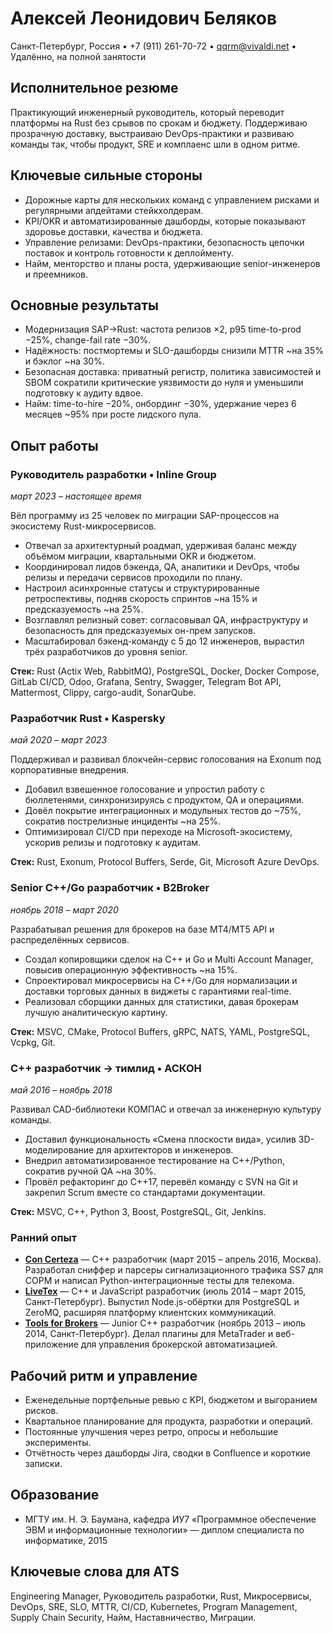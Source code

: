 # Алексей Леонидович Беляков
Санкт-Петербург, Россия • +7 (911) 261-70-72 • qqrm@vivaldi.net • Удалённо, на полной занятости

## Исполнительное резюме
Практикующий инженерный руководитель, который переводит платформы на Rust без срывов по срокам и бюджету. Поддерживаю прозрачную доставку, выстраиваю DevOps-практики и развиваю команды так, чтобы продукт, SRE и комплаенс шли в одном ритме.

## Ключевые сильные стороны
- Дорожные карты для нескольких команд с управлением рисками и регулярными апдейтами стейкхолдерам.
- KPI/OKR и автоматизированные дашборды, которые показывают здоровье доставки, качества и бюджета.
- Управление релизами: DevOps-практики, безопасность цепочки поставок и контроль готовности к деплойменту.
- Найм, менторство и планы роста, удерживающие senior-инженеров и преемников.

## Основные результаты
- Модернизация SAP→Rust: частота релизов ×2, p95 time-to-prod −25%, change-fail rate −30%.
- Надёжность: постмортемы и SLO-дашборды снизили MTTR ~на 35% и бэклог ~на 30%.
- Безопасная доставка: приватный регистр, политика зависимостей и SBOM сократили критические уязвимости до нуля и уменьшили подготовку к аудиту вдвое.
- Найм: time-to-hire −20%, онбординг −30%, удержание через 6 месяцев ~95% при росте лидского пула.

## Опыт работы

### Руководитель разработки • Inline Group
*март 2023 – настоящее время*

Вёл программу из 25 человек по миграции SAP-процессов на экосистему Rust-микросервисов.
- Отвечал за архитектурный роадмап, удерживая баланс между объёмом миграции, квартальными OKR и бюджетом.
- Координировал лидов бэкенда, QA, аналитики и DevOps, чтобы релизы и передачи сервисов проходили по плану.
- Настроил асинхронные статусы и структурированные ретроспективы, подняв скорость спринтов ~на 15% и предсказуемость ~на 25%.
- Возглавлял релизный совет: согласовывал QA, инфраструктуру и безопасность для предсказуемых он-прем запусков.
- Масштабировал бэкенд-команду с 5 до 12 инженеров, вырастил трёх разработчиков до уровня senior.

**Стек:** Rust (Actix Web, RabbitMQ), PostgreSQL, Docker, Docker Compose, GitLab CI/CD, Odoo, Grafana, Sentry, Swagger, Telegram Bot API, Mattermost, Clippy, cargo-audit, SonarQube.

### Разработчик Rust • Kaspersky
*май 2020 – март 2023*

Поддерживал и развивал блокчейн-сервис голосования на Exonum под корпоративные внедрения.
- Добавил взвешенное голосование и упростил работу с бюллетенями, синхронизируясь с продуктом, QA и операциями.
- Довёл покрытие интеграционных и модульных тестов до ~75%, сократив пострелизные инциденты ~на 25%.
- Оптимизировал CI/CD при переходе на Microsoft-экосистему, ускорив релизы и подготовку к аудитам.

**Стек:** Rust, Exonum, Protocol Buffers, Serde, Git, Microsoft Azure DevOps.

### Senior C++/Go разработчик • B2Broker
*ноябрь 2018 – март 2020*

Разрабатывал решения для брокеров на базе MT4/MT5 API и распределённых сервисов.
- Создал копировщики сделок на C++ и Go и Multi Account Manager, повысив операционную эффективность ~на 15%.
- Спроектировал микросервисы на C++/Go для нормализации и доставки торговых данных в виджеты с гарантиями real-time.
- Реализовал сборщики данных для статистики, давая брокерам лучшую аналитическую картину.

**Стек:** MSVC, CMake, Protocol Buffers, gRPC, NATS, YAML, PostgreSQL, Vcpkg, Git.

### C++ разработчик → тимлид • АСКОН
*май 2016 – ноябрь 2018*

Развивал CAD-библиотеки КОМПАС и отвечал за инженерную культуру команды.
- Доставил функциональность «Смена плоскости вида», усилив 3D-моделирование для архитекторов и инженеров.
- Внедрил автоматизированное тестирование на C++/Python, сократив ручной QA ~на 30%.
- Провёл рефакторинг до C++17, перевёл команду с SVN на Git и закрепил Scrum вместе со стандартами документации.

**Стек:** MSVC, C++, Python 3, Boost, PostgreSQL, Git, Jenkins.

### Ранний опыт

- **[Con Certeza](https://concerteza.ru)** — C++ разработчик (март 2015 – апрель 2016, Москва). Разработал сниффер и парсеры сигнализационного трафика SS7 для СОРМ и написал Python-интеграционные тесты для телекома.
- **[LiveTex](https://livetex.ru)** — C++ и JavaScript разработчик (июль 2014 – март 2015, Санкт-Петербург). Выпустил Node.js-обёртки для PostgreSQL и ZeroMQ, расширяя платформу клиентских коммуникаций.
- **[Tools for Brokers](https://t4b.com/)** — Junior C++ разработчик (ноябрь 2013 – июль 2014, Санкт-Петербург). Делал плагины для MetaTrader и веб-приложение для управления брокерской автоматизацией.

## Рабочий ритм и управление
- Еженедельные портфельные ревью с KPI, бюджетом и выгоранием рисков.
- Квартальное планирование для продукта, разработки и операций.
- Постоянные улучшения через ретро, опросы и небольшие эксперименты.
- Отчётность через дашборды Jira, сводки в Confluence и короткие записки.

## Образование
- МГТУ им. Н. Э. Баумана, кафедра ИУ7 «Программное обеспечение ЭВМ и информационные технологии» — диплом специалиста по информатике, 2015

## Ключевые слова для ATS
Engineering Manager, Руководитель разработки, Rust, Микросервисы, DevOps, SRE, SLO, MTTR, CI/CD, Kubernetes, Program Management, Supply Chain Security, Найм, Наставничество, Миграции.
